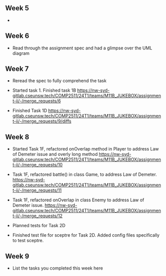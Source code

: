## Week 5

- 

## Week 6

- Read through the assignment spec and had a glimpse over the UML diagram

## Week 7

- Reread the spec to fully comprehend the task
- Started task 1. Finished task 1B 
https://nw-syd-gitlab.cseunsw.tech/COMP2511/24T1/teams/M11B_JUKEBOX/assignment-ii/-/merge_requests/6

- Finished Task 1D
https://nw-syd-gitlab.cseunsw.tech/COMP2511/24T1/teams/M11B_JUKEBOX/assignment-ii/-/merge_requests/9/diffs



## Week 8

- Started Task 1F, refactored onOverlap method in Player to address Law of Demeter issue and overly long method
https://nw-syd-gitlab.cseunsw.tech/COMP2511/24T1/teams/M11B_JUKEBOX/assignment-ii/-/merge_requests/10

- Task 1F, refactored battle() in class Game, to address Law of Demeter.
https://nw-syd-gitlab.cseunsw.tech/COMP2511/24T1/teams/M11B_JUKEBOX/assignment-ii/-/merge_requests/11


- Task 1F, refactored onOverlap in class Enemy to address Law of Demeter issue.
https://nw-syd-gitlab.cseunsw.tech/COMP2511/24T1/teams/M11B_JUKEBOX/assignment-ii/-/merge_requests/12

- Planned tests for Task 2D
- Finished test file for sceptre for Task 2D. Added config files specifically to test sceptre.



## Week 9

- List the tasks you completed this week here
